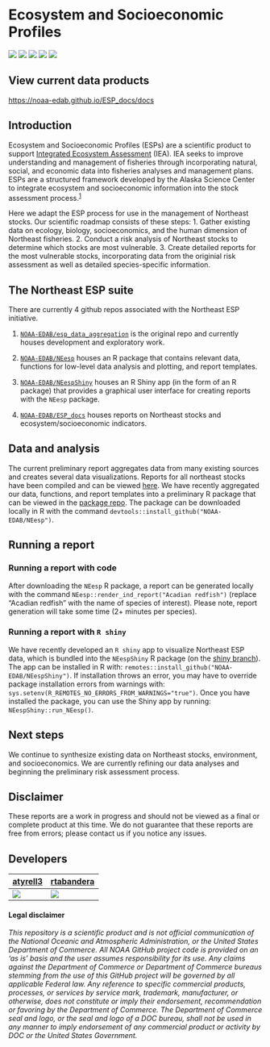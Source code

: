 # Ecosystem and Socioeconomic Profiles

[![](https://img.shields.io/github/last-commit/NOAA-EDAB/esp_data_aggregation.svg)](https://github.com/NOAA-EDAB/esp_data_aggregation/commits/main)
![](https://img.shields.io/badge/repo%20size-1.59%20GB-blue.svg)
[![](https://github.com/NOAA-EDAB/esp_data_aggregation/workflows/gitleaks/badge.svg)](https://github.com/NOAA-EDAB/esp_data_aggregation/actions/workflows/secretScan.yml)
[![](https://github.com/NOAA-EDAB/esp_data_aggregation/workflows/Indicator%20Reports%20(development)/badge.svg)](https://github.com/NOAA-EDAB/esp_data_aggregation/actions/workflows/render_indicator_reports_dev.yaml)
[![](https://github.com/NOAA-EDAB/esp_data_aggregation/workflows/Regression%20Reports%20(development)/badge.svg)](https://github.com/NOAA-EDAB/esp_data_aggregation/actions/workflows/render_regression_reports_dev.yaml)

## View current data products

<https://noaa-edab.github.io/ESP_docs/docs>

## Introduction

Ecosystem and Socioeconomic Profiles (ESPs) are a scientific product to
support [Integrated Ecosystem
Assessment](https://www.integratedecosystemassessment.noaa.gov/) (IEA).
IEA seeks to improve understanding and management of fisheries through
incorporating natural, social, and economic data into fisheries analyses
and management plans. ESPs are a structured framework developed by the
Alaska Science Center to integrate ecosystem and socioeconomic
information into the stock assessment
process.<sup>[1](https://meetings.npfmc.org/CommentReview/DownloadFile?p=8f5233fb-3b62-4571-9b49-8bb7ce675916.pdf&fileName=ESP_Shotwell.pdf)</sup>

Here we adapt the ESP process for use in the management of Northeast
stocks. Our scientific roadmap consists of these steps: 1. Gather
existing data on ecology, biology, socioeconomics, and the human
dimension of Northeast fisheries. 2. Conduct a risk analysis of
Northeast stocks to determine which stocks are most vulnerable. 3.
Create detailed reports for the most vulnerable stocks, incorporating
data from the originial risk assessment as well as detailed
species-specific information.

## The Northeast ESP suite

There are currently 4 github repos associated with the Northeast ESP
initiative. 

1. [`NOAA-EDAB/esp_data_aggregation`](https://github.com/NOAA-EDAB/esp_data_aggregation)
is the original repo and currently houses development and exploratory
work. 

2. [`NOAA-EDAB/NEesp`](https://github.com/NOAA-EDAB/NEesp) houses
an R package that contains relevant data, functions for low-level data
analysis and plotting, and report templates. 

3. [`NOAA-EDAB/NEespShiny`](https://github.com/NOAA-EDAB/NEespShiny) houses
an R Shiny app (in the form of an R package) that provides a graphical
user interface for creating reports with the `NEesp` package. 

4. [`NOAA-EDAB/ESP_docs`](https://github.com/NOAA-EDAB/ESP_docs) houses
reports on Northeast stocks and ecosystem/socioeconomic indicators.

## Data and analysis

The current preliminary report aggregates data from many existing
sources and creates several data visualizations. Reports for all
northeast stocks have been compiled and can be viewed
[here](https://noaa-edab.github.io/ESP_docs/docs). We have recently
aggregated our data, functions, and report templates into a preliminary
R package that can be viewed in the [package
repo](https://github.com/NOAA-EDAB/NEesp). The package can be downloaded
locally in R with the command
`devtools::install_github("NOAA-EDAB/NEesp")`.

## Running a report

### Running a report with code

After downloading the `NEesp` R package, a report can be generated
locally with the command `NEesp::render_ind_report("Acadian redfish")`
(replace “Acadian redfish” with the name of species of interest). Please
note, report generation will take some time (2+ minutes per species).

### Running a report with `R shiny`

We have recently developed an `R shiny` app to visualize Northeast ESP
data, which is bundled into the `NEespShiny` R package (on the [shiny
branch](https://github.com/NOAA-EDAB/esp_data_aggregation/tree/package)).
The app can be installed in R with:
`remotes::install_github("NOAA-EDAB/NEespShiny")`. If installation
throws an error, you may have to override package installation errors
from warnings with:
`sys.setenv(R_REMOTES_NO_ERRORS_FROM_WARNINGS="true")`. Once you have
installed the package, you can use the Shiny app by running:
`NEespShiny::run_NEesp()`.

## Next steps

We continue to synthesize existing data on Northeast stocks,
environment, and socioeconomics. We are currently refining our data
analyses and beginning the preliminary risk assessment process.

## Disclaimer

These reports are a work in progress and should not be viewed as a final
or complete product at this time. We do not guarantee that these reports
are free from errors; please contact us if you notice any issues.

## Developers

<table>
<thead>
<tr class="header">
<th><a href="https://github.com/atyrell3">atyrell3</a></th>
<th><a href="https://github.com/rtabandera">rtabandera</a></th>
</tr>
</thead>
<tbody>
<tr class="odd">
<td><a href="https://github.com/atyrell3"><img src="https://avatars.githubusercontent.com/u/77738923?s=100&amp;u=92e54f60ca179f3e41c1a3610fb3ecdb9e233434&amp;v=4" /></a></td>
<td><a href="https://github.com/rtabandera"><img src="https://avatars.githubusercontent.com/u/64960823?s=100&amp;u=ea5abeca602e43d461e964fe8283f703aef63c61&amp;v=4" /></a></td>
</tr>
</tbody>
</table>

#### Legal disclaimer

*This repository is a scientific product and is not official
communication of the National Oceanic and Atmospheric Administration, or
the United States Department of Commerce. All NOAA GitHub project code
is provided on an ‘as is’ basis and the user assumes responsibility for
its use. Any claims against the Department of Commerce or Department of
Commerce bureaus stemming from the use of this GitHub project will be
governed by all applicable Federal law. Any reference to specific
commercial products, processes, or services by service mark, trademark,
manufacturer, or otherwise, does not constitute or imply their
endorsement, recommendation or favoring by the Department of Commerce.
The Department of Commerce seal and logo, or the seal and logo of a DOC
bureau, shall not be used in any manner to imply endorsement of any
commercial product or activity by DOC or the United States Government.*
